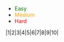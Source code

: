 - <font color="green">Easy</font>
- <font color="orange">Medium</font>
- <font color="red">Hard</font>

|1|2|3|4|5|6|7|8|9|10|
